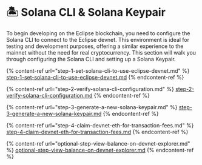 # 🏝️ Solana CLI & Solana Keypair

To begin developing on the Eclipse blockchain, you need to configure the Solana CLI to connect to the Eclipse devnet. This environment is ideal for testing and development purposes, offering a similar experience to the mainnet without the need for real cryptocurrency. This section will walk you through configuring the Solana CLI and setting up a Solana Keypair.

{% content-ref url="step-1-set-solana-cli-to-use-eclipse-devnet.md" %}
[step-1-set-solana-cli-to-use-eclipse-devnet.md](step-1-set-solana-cli-to-use-eclipse-devnet.md)
{% endcontent-ref %}

{% content-ref url="step-2-verify-solana-cli-configuration.md" %}
[step-2-verify-solana-cli-configuration.md](step-2-verify-solana-cli-configuration.md)
{% endcontent-ref %}

{% content-ref url="step-3-generate-a-new-solana-keypair.md" %}
[step-3-generate-a-new-solana-keypair.md](step-3-generate-a-new-solana-keypair.md)
{% endcontent-ref %}

{% content-ref url="step-4-claim-devnet-eth-for-transaction-fees.md" %}
[step-4-claim-devnet-eth-for-transaction-fees.md](step-4-claim-devnet-eth-for-transaction-fees.md)
{% endcontent-ref %}

{% content-ref url="optional-step-view-balance-on-devnet-explorer.md" %}
[optional-step-view-balance-on-devnet-explorer.md](optional-step-view-balance-on-devnet-explorer.md)
{% endcontent-ref %}
